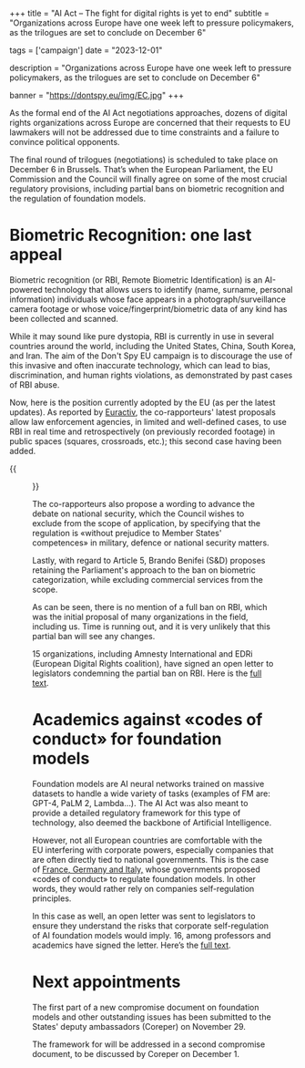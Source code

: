 +++
title = "AI Act – The fight for digital rights is yet to end"
subtitle = "Organizations across Europe have one week left to pressure policymakers, as the trilogues are set to conclude on December 6"

tags = ['campaign']
date = "2023-12-01"

description = "Organizations across Europe have one week left to pressure policymakers, as the trilogues are set to conclude on December 6"

banner = "https://dontspy.eu/img/EC.jpg"
+++

As the formal end of the AI Act negotiations approaches, dozens of digital rights organizations across Europe are concerned that their requests to EU lawmakers will not be addressed due to time constraints and a failure to convince political opponents.

The final round of trilogues (negotiations) is scheduled to take place on December 6 in Brussels. That’s when the European Parliament, the EU Commission and the Council will finally agree on some of the most crucial regulatory provisions, including partial bans on biometric recognition and the regulation of foundation models.

# Biometric Recognition: one last appeal

Biometric recognition (or RBI, Remote Biometric Identification) is an AI-powered technology that allows users to identify (name, surname, personal information) individuals whose face appears in a photograph/surveillance camera footage or whose voice/fingerprint/biometric data of any kind has been collected and scanned.

While it may sound like pure dystopia, RBI is currently in use in several countries around the world, including the United States, China, South Korea, and Iran. The aim of the Don't Spy EU campaign is to discourage the use of this invasive and often inaccurate technology, which can lead to bias, discrimination, and human rights violations, as demonstrated by past cases of RBI abuse.

Now, here is the position currently adopted by the EU (as per the latest updates). As reported by [Euractiv](//www.euractiv.com/section/artificial-intelligence/news/leading-meps-make-counter-proposal-on-ai-rulebooks-law-enforcement-chapter), the co-rapporteurs' latest proposals allow law enforcement agencies, in limited and well-defined cases, to use RBI in real time and retrospectively (on previously recorded footage) in public spaces (squares, crossroads, etc.); this second case having been added.

{{<figure src="/img/EC1.jpg" >}}

The co-rapporteurs also propose a wording to advance the debate on national security, which the Council wishes to exclude from the scope of application, by specifying that the regulation is «without prejudice to Member States' competences» in military, defence or national security matters.

Lastly, with regard to Article 5, Brando Benifei (S&D) proposes retaining the Parliament's approach to the ban on biometric categorization, while excluding commercial services from the scope.

As can be seen, there is no mention of a full ban on RBI, which was the initial proposal of many organizations in the field, including us. Time is running out, and it is very unlikely that this partial ban will see any changes.

15 organizations, including Amnesty International and EDRi (European Digital Rights coalition), have signed an open letter to legislators condemning the partial ban on RBI. Here is the [full text](//www.amnesty.eu/news/council-risks-failing-human-rights-in-the-ai-act).

# Academics against «codes of conduct» for foundation models

Foundation models are AI neural networks trained on massive datasets to handle a wide variety of tasks (examples of FM are: GPT-4, PaLM 2, Lambda…). The AI Act was also meant to provide a detailed regulatory framework for this type of technology, also deemed the backbone of Artificial Intelligence.

However, not all European countries are comfortable with the EU interfering with corporate powers, especially companies that are often directly tied to national governments. This is the case of [France, Germany and Italy,](/blog/italy-sides-up-with-france-and-germany-against-the-ai-act-regulating-foundation-models) whose governments proposed «codes of conduct» to regulate foundation models. In other words, they would rather rely on companies self-regulation principles.

In this case as well, an open letter was sent to legislators to ensure they understand the risks that corporate self-regulation of AI foundation models would imply. 16, among professors and academics have signed the letter. Here’s the [full text](//www.eismd.eu/letter_to_mr_macron_mrs_meloni_mr_scholz_26-11-2_231128_160302.pdf).

# Next appointments

The first part of a new compromise document on foundation models and other outstanding issues has been submitted to the States' deputy ambassadors (Coreper) on November 29.

The framework for will be addressed in a second compromise document, to be discussed by Coreper on December 1.
